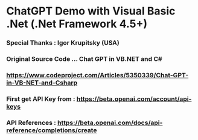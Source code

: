 # ChatGPT Demo with Visual Basic .Net (.Net Framework 4.5+)
### Special Thanks : Igor Krupitsky (USA)
### Original Source Code ... Chat GPT in VB.NET and C#
### https://www.codeproject.com/Articles/5350339/Chat-GPT-in-VB-NET-and-Csharp

### First get API Key from : https://beta.openai.com/account/api-keys
### API References : https://beta.openai.com/docs/api-reference/completions/create
